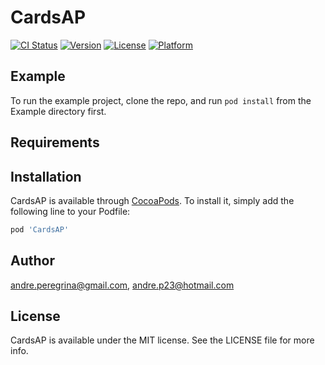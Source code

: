 # CardsAP

[![CI Status](https://img.shields.io/travis/andre.peregrina@gmail.com/CardsAP.svg?style=flat)](https://travis-ci.org/andre.peregrina@gmail.com/CardsAP)
[![Version](https://img.shields.io/cocoapods/v/CardsAP.svg?style=flat)](https://cocoapods.org/pods/CardsAP)
[![License](https://img.shields.io/cocoapods/l/CardsAP.svg?style=flat)](https://cocoapods.org/pods/CardsAP)
[![Platform](https://img.shields.io/cocoapods/p/CardsAP.svg?style=flat)](https://cocoapods.org/pods/CardsAP)

## Example

To run the example project, clone the repo, and run `pod install` from the Example directory first.

## Requirements

## Installation

CardsAP is available through [CocoaPods](https://cocoapods.org). To install
it, simply add the following line to your Podfile:

```ruby
pod 'CardsAP'
```

## Author

andre.peregrina@gmail.com, andre.p23@hotmail.com

## License

CardsAP is available under the MIT license. See the LICENSE file for more info.
